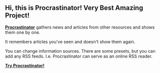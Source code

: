 ## Hi, this is Procrastinator! Very Best Amazing Project!

**[Procrastinator](https://procrastinator.one)** gathers news and articles from other resources and shows them one by one.

It remembers articles you've seen and doesn't show them again.

You can change information sources. There are some presets, but you can add any RSS feeds. I.e. Procrastinator can serve as an online RSS reader.

**[Try Procrastinator!](https://procrastinator.one)**
